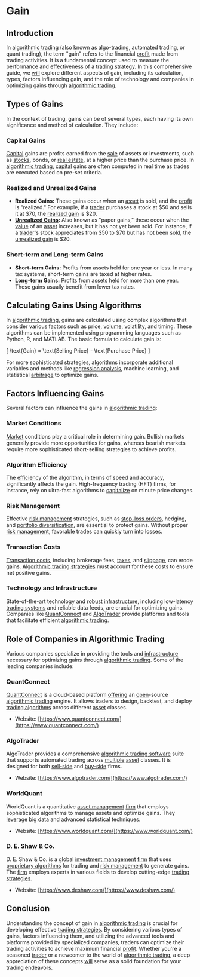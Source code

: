 # Gain

## Introduction
In [algorithmic trading](../a/accountability.md) (also known as algo-trading, automated trading, or quant trading), the term "gain" refers to the financial [profit](../p/profit.md) made from trading activities. It is a fundamental concept used to measure the performance and effectiveness of a [trading strategy](../t/trading_strategy.md). In this comprehensive guide, we [will](../w/will.md) explore different aspects of gain, including its calculation, types, factors influencing gain, and the role of technology and companies in optimizing gains through [algorithmic trading](../a/accountability.md). 

## Types of Gains
In the context of trading, gains can be of several types, each having its own significance and method of calculation. They include:

### Capital Gains
[Capital](../c/capital.md) gains are profits earned from the [sale](../s/sale.md) of assets or investments, such as [stocks](../s/stock.md), bonds, or [real estate](../r/real_estate.md), at a higher price than the purchase price. In [algorithmic trading](../a/accountability.md), [capital](../c/capital.md) gains are often computed in real time as trades are executed based on pre-set criteria.

### Realized and Unrealized Gains
- **Realized Gains:** These gains occur when an [asset](../a/asset.md) is sold, and the [profit](../p/profit.md) is "realized." For example, if a [trader](../t/trader.md) purchases a stock at $50 and sells it at $70, the [realized gain](../r/realized_gain.md) is $20.
- **[Unrealized Gains](../u/unrealized_gains.md):** Also known as "paper gains," these occur when the [value](../v/value.md) of an [asset](../a/asset.md) increases, but it has not yet been sold. For instance, if a [trader](../t/trader.md)'s stock appreciates from $50 to $70 but has not been sold, the [unrealized gain](../u/unrealized_gain.md) is $20.

### Short-term and Long-term Gains
- **Short-term Gains:** Profits from assets held for one year or less. In many tax systems, short-term gains are taxed at higher rates.
- **Long-term Gains:** Profits from assets held for more than one year. These gains usually benefit from lower tax rates.

## Calculating Gains Using Algorithms
In [algorithmic trading](../a/accountability.md), gains are calculated using complex algorithms that consider various factors such as price, [volume](../v/volume.md), [volatility](../v/volatility.md), and timing. These algorithms can be implemented using programming languages such as Python, R, and MATLAB. The basic formula to calculate gain is:

\[ \text{Gain} = \text{Selling Price} - \text{Purchase Price} \]

For more sophisticated strategies, algorithms incorporate additional variables and methods like [regression analysis](../r/regression_analysis.md), machine learning, and statistical [arbitrage](../a/arbitrage.md) to optimize gains.

## Factors Influencing Gains
Several factors can influence the gains in [algorithmic trading](../a/accountability.md):

### Market Conditions
[Market](../m/market.md) conditions play a critical role in determining gain. Bullish markets generally provide more opportunities for gains, whereas bearish markets require more sophisticated short-selling strategies to achieve profits.

### Algorithm Efficiency
The [efficiency](../e/efficiency.md) of the algorithm, in terms of speed and accuracy, significantly affects the gain. High-frequency trading (HFT) firms, for instance, rely on ultra-fast algorithms to [capitalize](../c/capitalize.md) on minute price changes.

### Risk Management
Effective [risk management](../r/risk_management.md) strategies, such as [stop-loss orders](../s/stop-loss_orders.md), hedging, and [portfolio diversification](../p/portfolio_diversification.md), are essential to protect gains. Without proper [risk management](../r/risk_management.md), favorable trades can quickly turn into losses.

### Transaction Costs
[Transaction costs](../t/transaction_costs.md), including brokerage fees, [taxes](../t/taxes.md), and [slippage](../s/slippage.md), can erode gains. [Algorithmic trading strategies](../a/algorithmic_trading_strategies.md) must account for these costs to ensure net positive gains.

### Technology and Infrastructure
State-of-the-art technology and [robust](../r/robust.md) [infrastructure](../i/infrastructure.md), including low-latency [trading systems](../t/trading_systems.md) and reliable data feeds, are crucial for optimizing gains. Companies like [QuantConnect](https://www.quantconnect.com/) and [AlgoTrader](https://www.algotrader.com/) provide platforms and tools that facilitate efficient [algorithmic trading](../a/accountability.md).

## Role of Companies in Algorithmic Trading
Various companies specialize in providing the tools and [infrastructure](../i/infrastructure.md) necessary for optimizing gains through [algorithmic trading](../a/accountability.md). Some of the leading companies include:

### QuantConnect
[QuantConnect](../q/quantconnect.md) is a cloud-based platform [offering](../o/offering.md) an [open](../o/open.md)-source [algorithmic trading](../a/accountability.md) engine. It allows traders to design, backtest, and deploy [trading algorithms](../t/trading_algorithms.md) across different [asset](../a/asset.md) classes.

- Website: [https://www.quantconnect.com/](https://www.quantconnect.com/)

### AlgoTrader
AlgoTrader provides a comprehensive [algorithmic trading software](../a/algorithmic_trading_software.md) suite that supports automated trading across [multiple](../m/multiple.md) [asset](../a/asset.md) classes. It is designed for both [sell-side](../s/sell-side.md) and [buy-side](../b/buy-side.md) firms.

- Website: [https://www.algotrader.com/](https://www.algotrader.com/)

### WorldQuant
WorldQuant is a quantitative [asset management](../a/asset_management.md) [firm](../f/firm.md) that employs sophisticated algorithms to manage assets and optimize gains. They [leverage](../l/leverage.md) [big data](../b/big_data_in_trading.md) and advanced statistical techniques.

- Website: [https://www.worldquant.com/](https://www.worldquant.com/)

### D. E. Shaw & Co.
D. E. Shaw & Co. is a global [investment management](../i/investment_management.md) [firm](../f/firm.md) that uses [proprietary algorithms](../p/proprietary_algorithms.md) for trading and [risk management](../r/risk_management.md) to generate gains. The [firm](../f/firm.md) employs experts in various fields to develop cutting-edge [trading strategies](../t/trading_strategies.md).

- Website: [https://www.deshaw.com/](https://www.deshaw.com/)

## Conclusion
Understanding the concept of gain in [algorithmic trading](../a/accountability.md) is crucial for developing effective [trading strategies](../t/trading_strategies.md). By considering various types of gains, factors influencing them, and utilizing the advanced tools and platforms provided by specialized companies, traders can optimize their trading activities to achieve maximum financial [profit](../p/profit.md). Whether you're a seasoned [trader](../t/trader.md) or a newcomer to the world of [algorithmic trading](../a/accountability.md), a deep appreciation of these concepts [will](../w/will.md) serve as a solid foundation for your trading endeavors.
